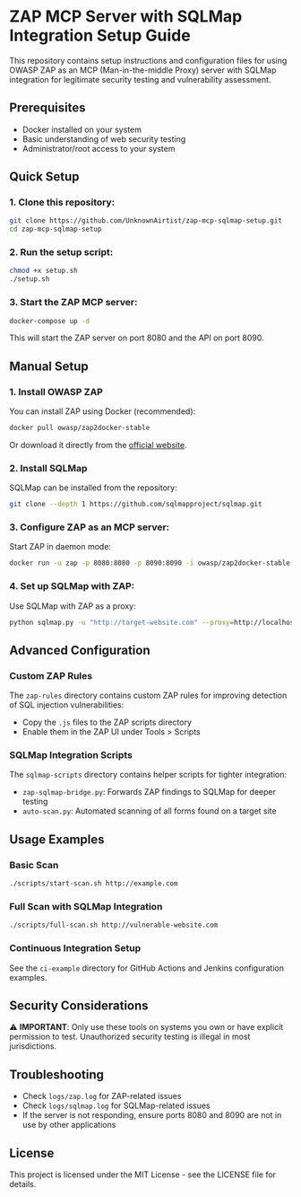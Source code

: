 # ZAP MCP Server with SQLMap Integration Setup Guide

This repository contains setup instructions and configuration files for using OWASP ZAP as an MCP (Man-in-the-middle Proxy) server with SQLMap integration for legitimate security testing and vulnerability assessment.

## Prerequisites

- Docker installed on your system
- Basic understanding of web security testing
- Administrator/root access to your system

## Quick Setup

### 1. Clone this repository:

```bash
git clone https://github.com/UnknownAirtist/zap-mcp-sqlmap-setup.git
cd zap-mcp-sqlmap-setup
```

### 2. Run the setup script:

```bash
chmod +x setup.sh
./setup.sh
```

### 3. Start the ZAP MCP server:

```bash
docker-compose up -d
```

This will start the ZAP server on port 8080 and the API on port 8090.

## Manual Setup

### 1. Install OWASP ZAP

You can install ZAP using Docker (recommended):

```bash
docker pull owasp/zap2docker-stable
```

Or download it directly from the [official website](https://www.zaproxy.org/download/).

### 2. Install SQLMap

SQLMap can be installed from the repository:

```bash
git clone --depth 1 https://github.com/sqlmapproject/sqlmap.git
```

### 3. Configure ZAP as an MCP server:

Start ZAP in daemon mode:

```bash
docker run -u zap -p 8080:8080 -p 8090:8090 -i owasp/zap2docker-stable zap.sh -daemon -host 0.0.0.0 -port 8080 -config api.disablekey=true
```

### 4. Set up SQLMap with ZAP:

Use SQLMap with ZAP as a proxy:

```bash
python sqlmap.py -u "http://target-website.com" --proxy=http://localhost:8080
```

## Advanced Configuration

### Custom ZAP Rules

The `zap-rules` directory contains custom ZAP rules for improving detection of SQL injection vulnerabilities:

- Copy the `.js` files to the ZAP scripts directory
- Enable them in the ZAP UI under Tools > Scripts

### SQLMap Integration Scripts

The `sqlmap-scripts` directory contains helper scripts for tighter integration:

- `zap-sqlmap-bridge.py`: Forwards ZAP findings to SQLMap for deeper testing
- `auto-scan.py`: Automated scanning of all forms found on a target site

## Usage Examples

### Basic Scan

```bash
./scripts/start-scan.sh http://example.com
```

### Full Scan with SQLMap Integration

```bash
./scripts/full-scan.sh http://vulnerable-website.com
```

### Continuous Integration Setup

See the `ci-example` directory for GitHub Actions and Jenkins configuration examples.

## Security Considerations

⚠️ **IMPORTANT**: Only use these tools on systems you own or have explicit permission to test. Unauthorized security testing is illegal in most jurisdictions.

## Troubleshooting

- Check `logs/zap.log` for ZAP-related issues
- Check `logs/sqlmap.log` for SQLMap-related issues
- If the server is not responding, ensure ports 8080 and 8090 are not in use by other applications

## License

This project is licensed under the MIT License - see the LICENSE file for details.
